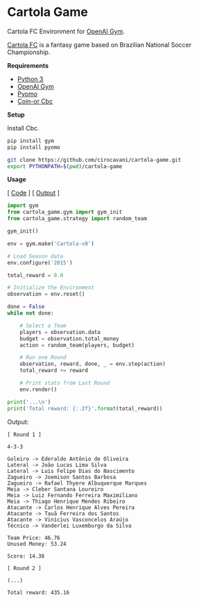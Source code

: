# Cartola Game

Cartola FC Environment for [OpenAI Gym](https://gym.openai.com/).

[Cartola FC](https://cartolafc.globo.com/) is a fantasy game based on Brazilian National Soccer Championship.

**Requirements**

* [Python 3](https://www.python.org/)
* [OpenAI Gym](https://gym.openai.com/)
* [Pyomo](http://www.pyomo.org/)
* [Coin-or Cbc](http://www.coin-or.org/projects/Cbc.xml)

**Setup**

Install Cbc.

```sh
pip install gym
pip install pyomo

git clone https://github.com/cirocavani/cartola-game.git
export PYTHONPATH=$(pwd)/cartola-game
```

**Usage**

[ [Code](examples/gym_random.py) ] [ [Output](examples/gym_random_out.txt) ]

```python
import gym
from cartola_game.gym import gym_init
from cartola_game.strategy import random_team

gym_init()

env = gym.make('Cartola-v0')

# Load Season data
env.configure('2015')

total_reward = 0.0

# Initialize the Environment
observation = env.reset()

done = False
while not done:

    # Select a Team
    players = observation.data
    budget = observation.total_money
    action = random_team(players, budget)

    # Run one Round
    observation, reward, done, _ = env.step(action)
    total_reward += reward

    # Print stats from Last Round
    env.render()

print('...\n')
print('Total reward: {:.2f}'.format(total_reward))
```

Output:

```text
[ Round 1 ]

4-3-3

Goleiro -> Ederaldo Antônio de Oliveira
Lateral -> João Lucas Lima Silva
Lateral -> Luis Felipe Dias do Nascimento
Zagueiro -> Joemison Santos Barbosa
Zagueiro -> Rafael Thyere Albuquerque Marques
Meia -> Cleber Santana Loureiro
Meia -> Luiz Fernando Ferreira Maximiliano
Meia -> Thiago Henrique Mendes Ribeiro
Atacante -> Carlos Henrique Alves Pereira
Atacante -> Tauã Ferreira dos Santos
Atacante -> Vinícius Vasconcelos Araújo
Técnico -> Vanderlei Luxemburgo da Silva

Team Price: 46.76
Unused Money: 53.24

Score: 14.36

[ Round 2 ]

(...)

Total reward: 435.16
```
